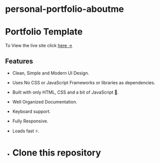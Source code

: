# personal-portfolio-aboutme

# Portfolio Template

To View the live site click [here &rarr;]([https://portfolio-template.surge.sh](https://aboutmef.000webhostapp.com/index.html)https://aboutmef.000webhostapp.com/index.html)

## Features

- Clean, Simple and Modern UI Design.
- Uses No CSS or JavaScript Frameworks or libraries as dependencies.
- Built with only HTML, CSS and a bit of JavaScript 🔨.
- Well Organized Documentation.
- Keyboard support.
- Fully Responsive.
- Loads fast ⚡.

- # Clone this repository
